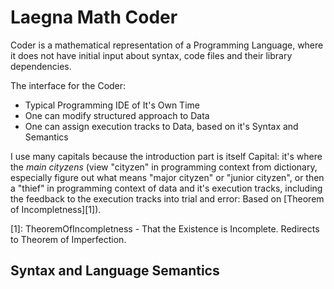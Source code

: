 # Laegna Math Coder

Coder is a mathematical representation of a Programming Language, where it does not have initial input about syntax, code files and their library dependencies.

The interface for the Coder:
- Typical Programming IDE of It's Own Time
- One can modify structured approach to Data
- One can assign execution tracks to Data, based on it's Syntax and Semantics

I use many capitals because the introduction part is itself Capital: it's where the _main cityzens_ (view "cityzen" in programming context from dictionary, especially figure out what means "major cityzen" or "junior cityzen", or then a "thief" in programming context of data and it's execution tracks, including the feedback to the execution tracks into trial and error: Based on [Theorem of Incompletness][1]).

[1]: TheoremOfIncompletness - That the Existence is Incomplete. Redirects to Theorem of Imperfection.

## Syntax and Language Semantics